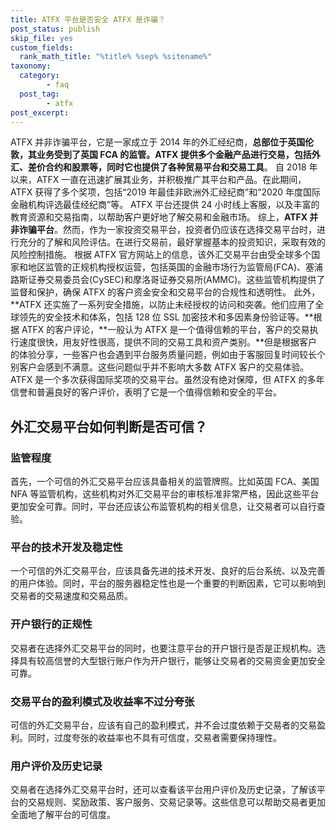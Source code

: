 ```yaml
---
title: ATFX 平台是否安全 ATFX 是诈骗？
post_status: publish
skip_file: yes
custom_fields:
  rank_math_title: "%title% %sep% %sitename%"
taxonomy:
  category:
        - faq
  post_tag:
        - atfx
post_excerpt: 
---
```

ATFX 并非诈骗平台，它是一家成立于 2014 年的外汇经纪商，**总部位于英国伦敦，其业务受到了英国 FCA 的监管。ATFX 提供多个金融产品进行交易，包括外汇、差价合约和股票等，同时它也提供了各种贸易平台和交易工具**。 自 2018 年以来，ATFX 一直在迅速扩展其业务，并积极推广其平台和产品。在此期间，ATFX 获得了多个奖项，包括“2019 年最佳非欧洲外汇经纪商”和“2020 年度国际金融机构评选最佳经纪商”等。 ATFX 平台还提供 24 小时线上客服，以及丰富的教育资源和交易指南，以帮助客户更好地了解交易和金融市场。 综上，**ATFX 并非诈骗平台**。然而，作为一家投资交易平台，投资者仍应该在选择交易平台时，进行充分的了解和风险评估。在进行交易前，最好掌握基本的投资知识，采取有效的风险控制措施。 根据 ATFX 官方网站上的信息，该外汇交易平台由受全球多个国家和地区监管的正规机构授权运营，包括英国的金融市场行为监管局(FCA)、塞浦路斯证券交易委员会(CySEC)和摩洛哥证券交易所(AMMC)。这些监管机构提供了监督和保护，确保 ATFX 的客户资金安全和交易平台的合规性和透明性。 此外，**ATFX 还实施了一系列安全措施，以防止未经授权的访问和突袭。他们应用了全球领先的安全技术和体系，包括 128 位 SSL 加密技术和多因素身份验证等。**根据 ATFX 的客户评论，**一般认为 ATFX 是一个值得信赖的平台，客户的交易执行速度很快，用友好性很高，提供不同的交易工具和资产类别。**但是根据客户的体验分享，一些客户也会遇到平台服务质量问题，例如由于客服回复时间较长个别客户会感到不满意。这些问题似乎并不影响大多数 ATFX 客户的交易体验。 ATFX 是一个多次获得国际奖项的交易平台。虽然没有绝对保障，但 ATFX 的多年信誉和普遍良好的客户评价，表明了它是一个值得信赖和安全的平台。

## 外汇交易平台如何判断是否可信？

### 监管程度

首先，一个可信的外汇交易平台应该具备相关的监管牌照。比如英国 FCA、美国 NFA 等监管机构，这些机构对外汇交易平台的审核标准非常严格，因此这些平台更加安全可靠。同时，平台还应该公布监管机构的相关信息，让交易者可以自行查验。

### 平台的技术开发及稳定性

一个可信的外汇交易平台，应该具备先进的技术开发、良好的后台系统、以及完善的用户体验。同时，平台的服务器稳定性也是一个重要的判断因素，它可以影响到交易者的交易速度和交易品质。

### 开户银行的正规性

交易者在选择外汇交易平台的同时，也要注意平台的开户银行是否是正规机构。选择具有较高信誉的大型银行账户作为开户银行，能够让交易者的交易资金更加安全可靠。

### 交易平台的盈利模式及收益率不过分夸张

可信的外汇交易平台，应该有自己的盈利模式，并不会过度依赖于交易者的交易盈利。同时，过度夸张的收益率也不具有可信度，交易者需要保持理性。

### 用户评价及历史记录

交易者在选择外汇交易平台时，还可以查看该平台用户评价及历史记录，了解该平台的交易规则、奖励政策、客户服务、交易记录等。这些信息可以帮助交易者更加全面地了解平台的可信度。